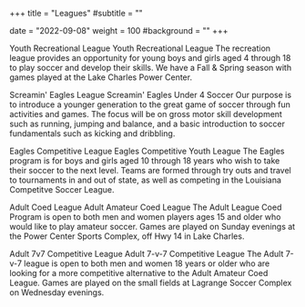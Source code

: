 +++
title = "Leagues"
#subtitle = ""

date = "2022-09-08"
weight = 100
#background = ""
+++


Youth Recreational League
Youth Recreational League
The recreation league provides an opportunity for young boys and girls aged 4 through 18 to play soccer and develop their skills. We have a Fall & Spring season with games played at the Lake Charles Power Center.

Screamin' Eagles League
Screamin' Eagles Under 4 Soccer
Our purpose is to introduce a younger generation to the great game of soccer through fun activities and games. The focus will be on gross motor skill development such as running, jumping and balance, and a basic introduction to soccer fundamentals such as kicking and dribbling.

Eagles Competitive League
Eagles Competitive Youth League
The Eagles program is for boys and girls aged 10 through 18 years who wish to take their soccer to the next level. Teams are formed through try outs and travel to tournaments in and out of state, as well as competing in the Louisiana Competitve Soccer League.

Adult Coed League
Adult Amateur Coed League
The Adult League Coed Program is open to both men and women players ages 15 and older who would like to play amateur soccer. Games are played on Sunday evenings at the Power Center Sports Complex, off Hwy 14 in Lake Charles.

Adult 7v7 Competitive League
Adult 7-v-7 Competitive League
The Adult 7-v-7 league is open to both men and women 18 years or older who are looking for a more competitive alternative to the Adult Amateur Coed League. Games are played on the small fields at Lagrange Soccer Complex on Wednesday evenings.